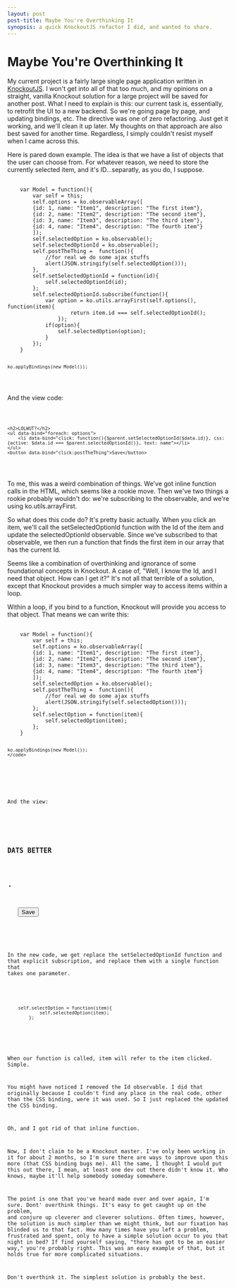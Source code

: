 ```yaml
---
layout: post
post-title: Maybe You're Overthinking It
synopsis: a quick KnockoutJS refactor I did, and wanted to share.
---
```


# Maybe You're Overthinking It

My current project is a fairly large single page application written in [KnockoutJS]("http://knockoutjs.com"). I won't get into all of that too much, and my opinions on a straight, vanilla Knockout solution for a large project will be saved for another post. What I need to explain is this: our current task is, essentially, to retrofit the UI to a new backend. So we're going page by page, and updating bindings, etc. The directive was one of zero refactoring. Just get it working, and we'll clean it up later. My thoughts on that approach are also best saved for another time. Regardless, I simply couldn't resist myself when I came across this.

Here is pared down example. The idea is that we have a list of objects that the user can choose from. For whatever reason, we need to store the currently selected item, and it's ID...separatly, as you do, I suppose.

<div class="highlight">
<pre>
	<code class="javascript">
	var Model = function(){
	    var self = this;
	    self.options = ko.observableArray([
	    {id: 1, name: "Item1", description: "The first item"},
	    {id: 2, name: "Item2", description: "The second item"},
	    {id: 3, name: "Item3", description: "The third item"},
	    {id: 4, name: "Item4", description: "The fourth item"}
	    ]);
	    self.selectedOption = ko.observable();
	    self.selectedOptionId = ko.observable();
	    self.postTheThing =  function(){
	        //for real we do some ajax stuffs
	        alert(JSON.stringify(self.selectedOption()));
	    },
	    self.setSelectedOptionId = function(id){
	        self.selectedOptionId(id);
	    };
	    self.selectedOptionId.subscribe(function(){
	        var option = ko.utils.arrayFirst(self.options(), function(item){
	                return item.id === self.selectedOptionId();
	            });
	        if(option){
	            self.selectedOption(option);
	        }
	    });
	}

	ko.applyBindings(new Model());
</code>
</pre>
</div>

And the view code:

<div class="highlight">
<pre>
	<code class="html">

	<h2>LOLWUT?</h2>
	<ul data-bind="foreach: options">
	    <li data-bind="click: function(){$parent.setSelectedOptionId($data.id)}, css: {active: $data.id === $parent.selectedOptionId()}, text: name"></li>
	</ul>
	<button data-bind="click:postTheThing">Save</button>
</code>
</pre>
</div>

To me, this was a weird combination of things. We've got inline function calls in the HTML, which seems like a rookie move. Then we've two things a rookie probably wouldn't do: we're subscribing to the observable, and we're using ko.utils.arrayFirst. 

So what does this code do? It's pretty basic actually. When you click an item, we'll call the setSelectedOptionId function with the Id of the item and update the selectedOptionId observable. Since we've subscribed to that observable, we then run a function that finds the first item in our array that has the current Id.

Seems like a combination of overthinking and ignorance of some foundational concepts in Knockout. A case of, "Well, I know the Id, and I need that object. How can I get it?" It's not all that terrible of a solution, except that Knockout provides a much simpler way to access items within a loop.

Within a loop, if you bind to a function, Knockout will provide you access to that object. That means we can write this:

<div class="highlight">
<pre>
	<code class="javascript">
	var Model = function(){
	    var self = this;
	    self.options = ko.observableArray([
	    {id: 1, name: "Item1", description: "The first item"},
	    {id: 2, name: "Item2", description: "The second item"},
	    {id: 3, name: "Item3", description: "The third item"},
	    {id: 4, name: "Item4", description: "The fourth item"}
	    ]);
	    self.selectedOption = ko.observable();    
	    self.postTheThing =  function(){
	        //for real we do some ajax stuffs
	        alert(JSON.stringify(self.selectedOption()));
	    };
	    self.selectOption = function(item){
	        self.selectedOption(item);
	    };
	}

	ko.applyBindings(new Model());
	</code>
</pre>
</div>

And the view:

<div class="highlight">
<pre>
<code class="html">
	<h2>DATS BETTER</h2>
	<ul data-bind="foreach: options">
	    <li data-bind="click: $parent.selectedOption, css: {active: $data === $parent.selectedOption()}, text: name"></li>
	</ul>
	<button data-bind="click:postTheThing">Save</button>
</code>
</pre>
</div>

In the new code, we get replace the setSelectedOptionId function and that explicit subscription, and replace them with a single function that takes one parameter.

<div class="highlight">
<pre>
	<code class="javascript">
	self.selectOption = function(item){
	        self.selectedOption(item);
	    };
</code>
</pre>
</div>

When our function is called, item will refer to the item clicked. Simple.

You might have noticed I removed the Id observable. I did that originally because I couldn't find any place in the real code, other than the CSS binding, were it was used. So I just replaced the updated the CSS binding.

Oh, and I got rid of that inline function.

Now, I don't claim to be a Knockout master. I've only been working in it for about 2 months, so I'm sure there are ways to improve upon this more (that CSS binding bugs me). All the same, I thought I would put this out there, I mean, at least one dev out there didn't know it. Who knows, maybe it'll help somebody someday somewhere.

The point is one that you've heard made over and over again, I'm sure. Dont' overthink things. It's easy to get caught up on the problem, and conjure up cleverer and cleverer solutions. Often times, however, the solution is much simpler than we might think, but our fixation has blinded us to that fact. How many times have you left a problem, frustrated and spent, only to have a simple solution occur to you that night in bed? If find yourself saying, "there has got to be an easier way," you're probably right. This was an easy example of that, but it holds true for more complicated situations.

Don't overthink it. The simplest solution is probably the best. 